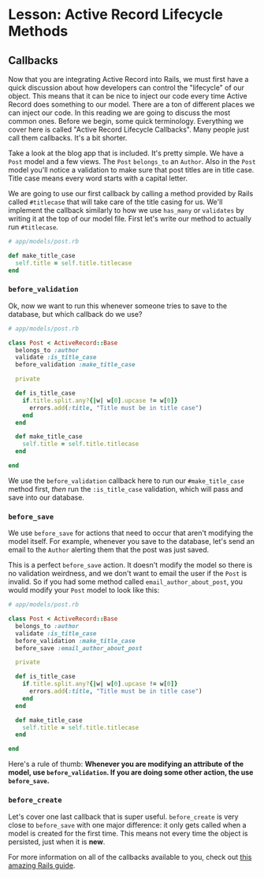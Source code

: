 # Lesson: Active Record Lifecycle Methods

## Callbacks

Now that you are integrating Active Record into Rails, we must first have a quick discussion about how developers can control the "lifecycle" of our object. This means that it can be nice to inject our code every time Active Record does something to our model. There are a ton of different places we can inject our code. In this reading we are going to discuss the most common ones. Before we begin, some quick terminology. Everything we cover here is called "Active Record Lifecycle Callbacks". Many people just call them callbacks. It's a bit shorter.

Take a look at the blog app that is included. It's pretty simple. We have a `Post` model and a few views. The `Post` `belongs_to` an `Author`. Also in the `Post` model you'll notice a validation to make sure that post titles are in title case. Title case means every word starts with a capital letter.

We are going to use our first callback by calling a method provided by Rails called `#titlecase` that will take care of the title casing for us. We'll implement the callback similarly to how we use `has_many` or `validates` by writing it at the top of our model file. First let's write our method to actually run `#titlecase`.

```ruby
# app/models/post.rb

def make_title_case
  self.title = self.title.titlecase
end
```

### `before_validation`

Ok, now we want to run this whenever someone tries to save to the database, but which callback do we use?

```ruby
# app/models/post.rb

class Post < ActiveRecord::Base
  belongs_to :author
  validate :is_title_case
  before_validation :make_title_case

  private

  def is_title_case
    if.title.split.any?{|w| w[0].upcase != w[0]}
      errors.add(:title, "Title must be in title case")
    end
  end

  def make_title_case
    self.title = self.title.titlecase
  end

end
```

We use the `before_validation` callback here to run our `#make_title_case` method first, _then_ run the `:is_title_case` validation, which will pass and save into our database.

### `before_save`

We use `before_save` for actions that need to occur that aren't modifying the model itself. For example, whenever you save to the database, let's send an email to the `Author` alerting them that the post was just saved.

This is a perfect `before_save` action. It doesn't modify the model so there is no validation weirdness, and we don't want to email the user if the `Post` is invalid. So if you had some method called `email_author_about_post`, you would modify your `Post` model to look like this:

```ruby
# app/models/post.rb

class Post < ActiveRecord::Base
  belongs_to :author
  validate :is_title_case
  before_validation :make_title_case
  before_save :email_author_about_post

  private

  def is_title_case
    if.title.split.any?{|w| w[0].upcase != w[0]}
      errors.add(:title, "Title must be in title case")
    end
  end

  def make_title_case
    self.title = self.title.titlecase
  end

end
```

Here's a rule of thumb: **Whenever you are modifying an attribute of the model, use `before_validation`. If you are doing some other action, the use `before_save`.**

### `before_create`

Let's cover one last callback that is super useful. `before_create` is very close to `before_save` with one major difference: it only gets called when a model is created for the first time. This means not every time the object is persisted, just when it is **new**.

For more information on all of the callbacks available to you, check out [this amazing Rails guide](https://guides.rubyonrails.org/active_record_callbacks.html).
